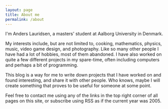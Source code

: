 ```yaml
---
layout: page
title: About me
permalink: /about
---
```


I'm Anders Lauridsen, a masters' student at Aalborg University in Denmark.

My interests include, but are not limited to, cooking, mathematics, physics, music, video game design, and photography. Like so many other people I have had a lot of hobbies, most of them abandoned. I have also worked on quite a few different projects in my spare-time, often including computers and perhaps a bit of programming. 

This blog is a way for me to write down projects that I have worked on and found interesting, and share it with other people. Who knows, maybe I will create something that proves to be useful for someone at some point.

Feel free to contact me using any of the links in the top right corner of all pages on this site, or subscribe using RSS as if the current year was 2005.